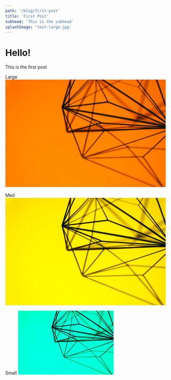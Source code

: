 ```yaml
---
path: '/blog/first-post'
title: 'First Post'
subhead: 'This is the subhead'
splashImage: 'test-large.jpg'
---
```


# Hello!
This is the first post

Large
![Large image for testing](test-large.jpg)

Med
![medium image for testing](test.jpg)

Small
![smallest image for testing](test-small.jpg)